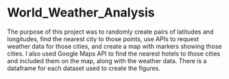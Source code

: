 # World_Weather_Analysis
The purpose of this project was to randomly create pairs of latitudes and longitudes, find the nearest city to those points, use APIs to request weather data for those cities, and create a map with markers showing those cities. I also used Google Maps API to find the nearest hotels to those cities and included them on the map, along with the weather data. There is a dataframe for each dataset used to create the figures.
